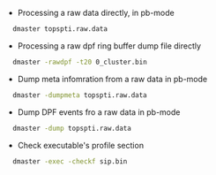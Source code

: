 * Processing a raw data directly, in pb-mode

```bash
  dmaster topspti.raw.data
```

* Processing a raw dpf ring buffer dump file directly

```bash
  dmaster -rawdpf -t20 0_cluster.bin
```

* Dump meta infomration from a raw data in pb-mode

```bash
  dmaster -dumpmeta topspti.raw.data
```

* Dump DPF events fro a raw data in pb-mode

```bash
  dmaster -dump topspti.raw.data
```

* Check executable's profile section

```bash
  dmaster -exec -checkf sip.bin
```
